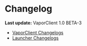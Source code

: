 # **Changelog**

**Last update:** VaporClient 1.0 BETA-3

 - [VaporClient Changelogs](https://github.com/VaporClient/Changelogs/blob/main/changelogs/vaporclient.md)
 - [Launcher Changelogs](https://github.com/VaporClient/Changelogs/blob/main/changelogs/launcher.md)






